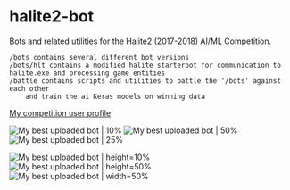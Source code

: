 # halite2-bot

Bots and related utilities for the Halite2 (2017-2018) AI/ML Competition.

    /bots contains several different bot versions
    /bots/hlt contains a modified halite starterbot for communication to halite.exe and processing game entities
    /battle contains scripts and utilities to battle the '/bots' against each other
        and train the ai Keras models on winning data

[My competition user profile](https://halite.io/user/?user_id=7900)

![My best uploaded bot | 10%](/best.png)
![My best uploaded bot | 50%](/best.png)
![My best uploaded bot | 25%](/best.png)

![My best uploaded bot | height=10%](/best.png)
![My best uploaded bot | height=50%](/best.png)
![My best uploaded bot | width=50%](/best.png)
